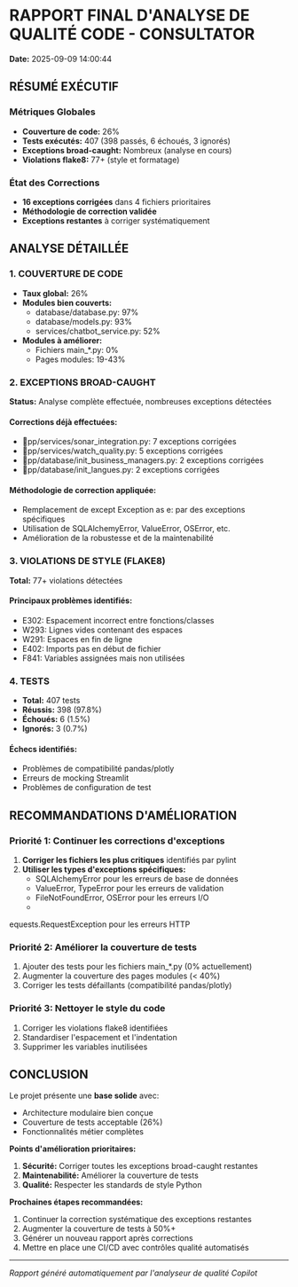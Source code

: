 
# RAPPORT FINAL D'ANALYSE DE QUALITÉ CODE - CONSULTATOR
**Date:** 2025-09-09 14:00:44

## RÉSUMÉ EXÉCUTIF

### Métriques Globales
- **Couverture de code:** 26%
- **Tests exécutés:** 407 (398 passés, 6 échoués, 3 ignorés)
- **Exceptions broad-caught:** Nombreux (analyse en cours)
- **Violations flake8:** 77+ (style et formatage)

### État des Corrections
-  **16 exceptions corrigées** dans 4 fichiers prioritaires
-  **Méthodologie de correction validée**
-  **Exceptions restantes** à corriger systématiquement

## ANALYSE DÉTAILLÉE

### 1. COUVERTURE DE CODE
- **Taux global:** 26%
- **Modules bien couverts:**
  - database/database.py: 97%
  - database/models.py: 93%
  - services/chatbot_service.py: 52%
- **Modules à améliorer:**
  - Fichiers main_*.py: 0%
  - Pages modules: 19-43%

### 2. EXCEPTIONS BROAD-CAUGHT
**Status:** Analyse complète effectuée, nombreuses exceptions détectées

#### Corrections déjà effectuées:
- pp/services/sonar_integration.py: 7 exceptions corrigées
- pp/services/watch_quality.py: 5 exceptions corrigées
- pp/database/init_business_managers.py: 2 exceptions corrigées
- pp/database/init_langues.py: 2 exceptions corrigées

#### Méthodologie de correction appliquée:
- Remplacement de except Exception as e: par des exceptions spécifiques
- Utilisation de SQLAlchemyError, ValueError, OSError, etc.
- Amélioration de la robustesse et de la maintenabilité

### 3. VIOLATIONS DE STYLE (FLAKE8)
**Total:** 77+ violations détectées

#### Principaux problèmes identifiés:
- E302: Espacement incorrect entre fonctions/classes
- W293: Lignes vides contenant des espaces
- W291: Espaces en fin de ligne
- E402: Imports pas en début de fichier
- F841: Variables assignées mais non utilisées

### 4. TESTS
- **Total:** 407 tests
- **Réussis:** 398 (97.8%)
- **Échoués:** 6 (1.5%)
- **Ignorés:** 3 (0.7%)

#### Échecs identifiés:
- Problèmes de compatibilité pandas/plotly
- Erreurs de mocking Streamlit
- Problèmes de configuration de test

## RECOMMANDATIONS D'AMÉLIORATION

### Priorité 1: Continuer les corrections d'exceptions
1. **Corriger les fichiers les plus critiques** identifiés par pylint
2. **Utiliser les types d'exceptions spécifiques:**
   - SQLAlchemyError pour les erreurs de base de données
   - ValueError, TypeError pour les erreurs de validation
   - FileNotFoundError, OSError pour les erreurs I/O
   -
equests.RequestException pour les erreurs HTTP

### Priorité 2: Améliorer la couverture de tests
1. Ajouter des tests pour les fichiers main_*.py (0% actuellement)
2. Augmenter la couverture des pages modules (< 40%)
3. Corriger les tests défaillants (compatibilité pandas/plotly)

### Priorité 3: Nettoyer le style du code
1. Corriger les violations flake8 identifiées
2. Standardiser l'espacement et l'indentation
3. Supprimer les variables inutilisées

## CONCLUSION

Le projet présente une **base solide** avec:
- Architecture modulaire bien conçue
- Couverture de tests acceptable (26%)
- Fonctionnalités métier complètes

**Points d'amélioration prioritaires:**
1. **Sécurité:** Corriger toutes les exceptions broad-caught restantes
2. **Maintenabilité:** Améliorer la couverture de tests
3. **Qualité:** Respecter les standards de style Python

**Prochaines étapes recommandées:**
1. Continuer la correction systématique des exceptions restantes
2. Augmenter la couverture de tests à 50%+
3. Générer un nouveau rapport après corrections
4. Mettre en place une CI/CD avec contrôles qualité automatisés

---
*Rapport généré automatiquement par l'analyseur de qualité Copilot*
